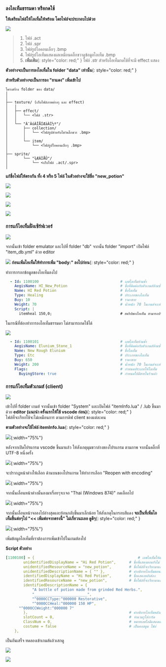 ### ลงไอเท็มธรรมดา หรือกดใช้

**ให้เตรียมไฟล์ให้ไอเท็มให้พร้อม โดยไฟล์จะประกอบไปด้วย**

![](../assets/images/img/10/01.PNG)

> 1. ไฟล์ .act
> 2. ไฟล์ .spr
> 3. ไฟล์รูปไอคอนเล็กๆ .bmp
> 4. ไฟล์รูปไอเท็มแสดงผลเหมือนคลิ๊กขวาดูข้อมูลไอเท็ม .bmp
> 5. **เพิ่มเติม**{: style="color: red;" } ไฟล์ .str สำหรับไอเท็มกดใช้ที่จะมี effect แสดง

**ตัวอย่างจะเป็นการลงไอเท็มใน folder "data" เท่านั้น**{: style="color: red;" }

**สำหรับตัวอย่างจะเป็นการลง "ยาแดง" เพิ่มเข้าไป**

```text
โครงสร้าง folder ของ data/
│
│
├── texture/ (เก็บไฟล์ภาพต่างๆ และ effect)
│   │
│   ├── effect/
│   │   └── <ไฟล์ .str>
│   │
│   └── "À¯ÀúÀÎÅÍÆäÀÌ½º"/
│       ├── collection/
│       │   └── <ไฟล์รูปสำหรับโชว์คลิ๊กขวา .bmp>
│       │
│       └── item/
│           └── <ไฟล์รูปไอคอนเล็กๆ .bmp>
│   
├── sprite/ 
│       └── "¾ÆÀÌÅÛ"/
│           └── <เก็บไฟล์ .act/.spr>
│ 
```

**แก้ชื่อไฟล์ให้ตรงกัน ทั้ง 4 หรือ 5 ไฟล์ ในตัวอย่างจะใช้ชื่อ "new_potion"**

![](../assets/images/img/10/02.PNG)


![](../assets/images/img/10/03.PNG)


![](../assets/images/img/10/04.PNG)


![](../assets/images/img/10/05.PNG)


### การแก้ไอเท็มฝั่งเซิร์ฟเวอร์

![](../assets/images/img/10/06.PNG)

จากนั้นเข้า folder emulator และไปที่ folder "db" จากนั้น folder "import" เปิดไฟล์ "item_db.yml" ด้วย editor

![](../assets/images/img/10/07.PNG)
**ก่อนเพิ่มไอเท็มให้ทำการเพิ่ม "body:" ลงไปก่อน**{: style="color: red;" }

ทำการกรอกข้อมูลของไอเท็มลงไป

```yml
  - Id: 1100100                                     # เลขไอเท็มห้ามซ้ำ
    AegisName: HI_New_Potion                        # ชื่อที่ติดต่อกับตัวเกมส์ห้ามซ้ำ ห้ามเว้นวรรค
    Name: HI Red Potion                             # ชื่อไอเท็ม
    Type: Healing                                   # ประเภทของไอเท็ม
    Buy: 10                                         # ราคาขาย
    Weight: 70                                      # น้ำหนัก 70 ในเกมส์จะเท่ากับ 7 [หารด้วย 10]
    Script: |
      itemheal 150,0;                               # สคริปของไอเท็ม สามารถปรับแต่งตามใจชอบ
```

ในกรณีที่ต้องทำการลงไอเท็มธรรมดา ไม่สามารถกดใช้ได้

![](../assets/images/img/10/08.PNG)

```yml
  - Id: 1100101                                     # เลขไอเท็มห้ามซ้ำ
    AegisName: Elunium_Stone_1                      # ชื่อที่ติดต่อกับตัวเกมส์ห้ามซ้ำ ห้ามเว้นวรรค
    Name: New Rough Elunium                         # ชื่อไอเท็ม
    Type: Etc                                       # ประเภทของไอเท็ม
    Buy: 650                                        # ราคาขาย
    Weight: 200                                     # น้ำหนัก 70 ในเกมส์จะเท่ากับ 7 [หารด้วย 10]
    Flags:                                          # กำหนดประเภทให้ไอเท็ม
      BuyingStore: true                             # กำหนดให้มีขายในร้านค้า
```

### การแก้ไอเท็มตัวเกมส์ (client)

![](../assets/images/img/10/09.PNG)

เข้าไปที่ folder เกมส์ จากนั้นเข้า folder "System" และเปิดไฟล์ "itemInfo.lua" / .lub ขึ้นมาด้วย **editor (แนะนำ ครั้งแรกให้ใช้ vscode ก่อน)**{: style="color: red;" }\
ไฟล์ที่จะเรียกใช้จะไม่เหมือนการ ตามการดิฟ client ของแต่ละคน

**ตามตัวอย่างจะใช้ไฟล์ itemInfo.lua**{: style="color: red;" }

![](../assets/images/img/10/10.PNG){:width="75%"}

หลังจากเปิดโปรแกรม vscode ขึ้นมาแล้ว ให้สังเกตุมุมขวาล่างของโปรแกรม ตามภาพ จากนั้นคลิ๊กที่ UTF-8 หนึ่งครั้ง

![](../assets/images/img/10/11.PNG){:width="75%"}

จะปรากฏหน้าต่างให้เลือก ด้านบนของโปรแกรม ให้ทำการเลือก "Reopen with encoding"

![](../assets/images/img/10/12.PNG){:width="75%"}

จากนั้นเลื่อนหน้าต่างนั้นลงมาเรื่อยๆจะเจอ "Thai (Windows 874)" กดเลือกไป

![](../assets/images/img/10/13.PNG){:width="75%"}

จากนั้นเลื่อนหน้าจอลงไปล่างสุดและย้อนกลับขึ้นมาเล็กน้อย ให้สังเกตุในกรอบสีแดง 
**จะเป็นที่เพิ่มไอเท็มชิ้นต่อๆไป "<< เพิ่มต่อจากตรงนี้" ไม่เกี่ยวนะเออ ดูดีๆ**{: style="color: red;" }

![](../assets/images/img/10/14.PNG){:width="75%"}

เพิ่มข้อมูลไอเท็มที่เราต้องการเพิ่มเข้าไปในเกมส์ลงไป

**Script ตัวอย่าง**

```yml
[1100100] = {                                               # เลขไอเท็มให้ตรงกับที่แก้ในไฟล์ import ด้านบน
		unidentifiedDisplayName = "Hi Red Potion",      # ชื่อที่แสดงตอนยังไม่
		unidentifiedResourceName = "new_potion",        # ชื่อไฟล์ที่จะเรียกมาแสดงผล
		unidentifiedDescriptionName = { "" },           # คำอธิบายไอเท็มตอนยังไม่ส่อง
		identifiedDisplayName = "Hi Red Potion",        # ชื่อแสดงหลังส่อง
		identifiedResourceName = "new_potion",          # ชื่อไฟล์ที่จะเรียกมาแสดงผลหลังส่อง
		identifiedDescriptionName = {
			"A bottle of potion made from grinded Red Herbs.",
			"________________________",
			"^0000CCType:^000000 Restorative",
			"^0000CCHeal:^000000 150 HP",
      "^0000CCWeight:^000000 7"
		},                                              # คำอธิบายไอเท็มหลังส่อง 
		slotCount = 0,                                  # จำนวนรูใส่การ์ด
		ClassNum = 0,                                   # หมายเลขไอดีแสดงผลจำพวก หมวก/ปาก/หัว
		costume = false                                 # เป็นคอสตูม ใช่บ่
	},
```

เป็นอันเสร็จ ทดลองเข้าเกมส์แล้วเสกดู

![](../assets/images/img/10/15.PNG)

![](../assets/images/img/10/16.PNG)

